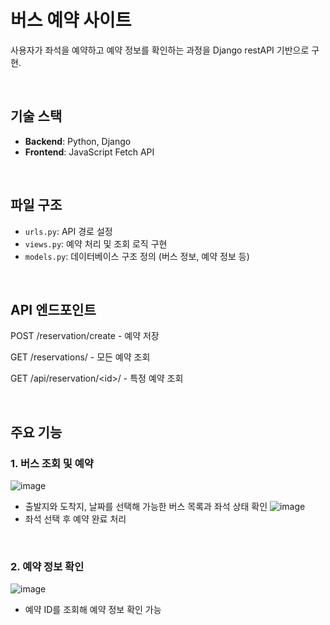# 버스 예약 사이트
사용자가 좌석을 예약하고 예약 정보를 확인하는 과정을 Django restAPI 기반으로 구현.

<br>


## 기술 스택  
- **Backend**: Python, Django  
- **Frontend**: JavaScript Fetch API

<br>


## 파일 구조  
- `urls.py`: API 경로 설정
- `views.py`: 예약 처리 및 조회 로직 구현
- `models.py`: 데이터베이스 구조 정의 (버스 정보, 예약 정보 등)

<br>

## API 엔드포인트
POST /reservation/create - 예약 저장

GET /reservations/ - 모든 예약 조회

GET /api/reservation/\<id\>/ - 특정 예약 조회

<br>

## 주요 기능  
### 1. **버스 조회 및 예약**
![image](https://github.com/user-attachments/assets/f29d85f0-34d8-40e0-90e3-f9472257488e)
   - 출발지와 도착지, 날짜를 선택해 가능한 버스 목록과 좌석 상태 확인
![image](https://github.com/user-attachments/assets/bf0d659a-914f-43c8-938b-b7c6266a8f30)
   - 좌석 선택 후 예약 완료 처리

<br>

### 2. **예약 정보 확인** 

![image](https://github.com/user-attachments/assets/8585e3ee-db77-4e1b-9a9f-d884a01a54d2)
   - 예약 ID를 조회해 예약 정보 확인 가능

<br>
